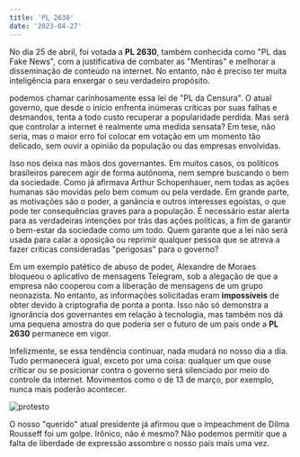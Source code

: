 ```yaml
---
title: 'PL 2630'
date: '2023-04-27'
---
```


No dia 25 de abril, foi votada a **PL 2630**, também conhecida como "PL das Fake News", com a justificativa de 
combater as "Mentiras" e melhorar a disseminação de conteúdo na internet. No entanto, não é preciso ter muita inteligência para enxergar o
seu verdadeiro propósito.

podemos chamar carinhosamente essa lei de "PL da Censura". O atual governo, que desde o início enfrenta inúmeras críticas por suas falhas e 
desmandos, tenta a todo custo recuperar a popularidade perdida. Mas será que controlar a internet é realmente uma medida sensata? Em tese, 
não seria, mas o maior erro foi colocar em votação em um momento tão delicado, sem ouvir a opinião da população ou das empresas envolvidas.

Isso nos deixa nas mãos dos governantes. Em muitos casos, os políticos brasileiros parecem agir de forma autônoma, nem sempre buscando o bem 
da sociedade. Como já afirmava Arthur Schopenhauer, nem todas as ações humanas são movidas pelo bem comum ou pela verdade. Em grande parte, 
as motivações são o poder, a ganância e outros interesses egoístas, o que pode ter consequências graves para a população. É necessário estar 
alerta para as verdadeiras intenções por trás das ações políticas, a fim de garantir o bem-estar da sociedade como um todo. Quem garante que 
a lei não será usada para calar a oposição ou reprimir qualquer pessoa que se atreva a fazer críticas consideradas "perigosas" para o 
governo?

Em um exemplo patético de abuso de poder, Alexandre de Moraes bloqueou o aplicativo de mensagens Telegram, sob a alegação de que a empresa 
não cooperou com a liberação de mensagens de um grupo neonazista. No entanto, as informações solicitadas eram **impossíveis** de obter devido
à criptografia de ponta a ponta. Isso não só demonstra a ignorância dos governantes em relação à tecnologia, mas também nos dá uma pequena 
amostra do que poderia ser o futuro de um país onde a **PL 2630** permanece em vigor.

Infelizmente, se essa tendência continuar, nada mudará no nosso dia a dia. Tudo permanecerá igual, exceto por uma coisa: qualquer um que ouse
criticar ou se posicionar contra o governo será silenciado por meio do controle da internet. Movimentos como o de 13 de março, por exemplo, 
nunca mais poderão acontecer.

![protesto](https://res.cloudinary.com/dwx8c4qi2/image/upload/v1682888653/Blog/abril/protesto_ftasfh.jpg "Protesto 13 de março")

O nosso "querido" atual presidente já afirmou que o impeachment de Dilma Rousseff foi um golpe. Irônico, não é mesmo?
Não podemos permitir que a falta de liberdade de expressão assombre o nosso país mais uma vez.
